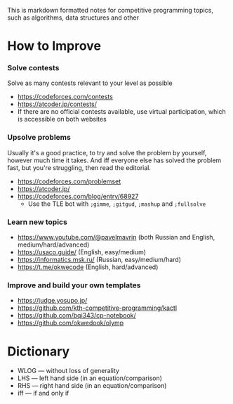 This is markdown formatted notes for competitive programming topics, such as algorithms, data structures and other

# How to Improve
### Solve contests
Solve as many contests relevant to your level as possible
- https://codeforces.com/contests
- https://atcoder.jp/contests/
- If there are no official contests available, use virtual participation, which is accessible on both websites
### Upsolve problems
Usually it's a good practice, to try and solve the problem by yourself, however much time it takes. And iff everyone else has solved the problem fast, but you're struggling, then read the editorial.
- https://codeforces.com/problemset
- https://atcoder.jp/
- https://codeforces.com/blog/entry/68927
	- Use the TLE bot with `;gimme`, `;gitgud`, `;mashup` and `;fullsolve`
### Learn new topics
- https://www.youtube.com/@pavelmavrin (both Russian and English, medium/hard/advanced)
- https://usaco.guide/ (English, easy/medium)
- https://informatics.msk.ru/ (Russian, easy/medium/hard)
- https://t.me/okwecode (English, hard/advanced)
### Improve and build your own templates
- https://judge.yosupo.jp/
- https://github.com/kth-competitive-programming/kactl
- https://github.com/bqi343/cp-notebook/
- https://github.com/okwedook/olymp

# Dictionary
- WLOG — without loss of generality
- LHS — left hand side (in an equation/comparison)
- RHS — right hand side (in an equation/comparison)
- iff — if and only if